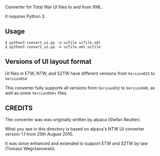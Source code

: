 Converter for Total War UI files to and from XML.

It requires Python 3.

## Usage

    $ python3 convert_ui.py -u uifile uifile.xml
    $ python3 convert_ui.py -x uifile.xml uifile

## Versions of UI layout format

UI files in ETW, NTW, and S2TW have different versions from `Version025` to `Version054`.

This converter fully supports all versions from `Version032` to `Version049`, as well as some `Version050`+ files.

## CREDITS

The converter was was originally written by alpaca (Stefan Reutter).

What you see in this directory is based on alpaca's NTW UI converter version 1.1 from 25th August 2010.

It was since enhanced and extended to support ETW and S2TW by taw (Tomasz Wegrzanowski).

